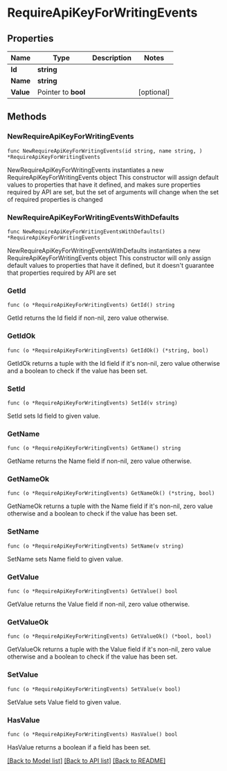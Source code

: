 # RequireApiKeyForWritingEvents

## Properties

Name | Type | Description | Notes
------------ | ------------- | ------------- | -------------
**Id** | **string** |  | 
**Name** | **string** |  | 
**Value** | Pointer to **bool** |  | [optional] 

## Methods

### NewRequireApiKeyForWritingEvents

`func NewRequireApiKeyForWritingEvents(id string, name string, ) *RequireApiKeyForWritingEvents`

NewRequireApiKeyForWritingEvents instantiates a new RequireApiKeyForWritingEvents object
This constructor will assign default values to properties that have it defined,
and makes sure properties required by API are set, but the set of arguments
will change when the set of required properties is changed

### NewRequireApiKeyForWritingEventsWithDefaults

`func NewRequireApiKeyForWritingEventsWithDefaults() *RequireApiKeyForWritingEvents`

NewRequireApiKeyForWritingEventsWithDefaults instantiates a new RequireApiKeyForWritingEvents object
This constructor will only assign default values to properties that have it defined,
but it doesn't guarantee that properties required by API are set

### GetId

`func (o *RequireApiKeyForWritingEvents) GetId() string`

GetId returns the Id field if non-nil, zero value otherwise.

### GetIdOk

`func (o *RequireApiKeyForWritingEvents) GetIdOk() (*string, bool)`

GetIdOk returns a tuple with the Id field if it's non-nil, zero value otherwise
and a boolean to check if the value has been set.

### SetId

`func (o *RequireApiKeyForWritingEvents) SetId(v string)`

SetId sets Id field to given value.


### GetName

`func (o *RequireApiKeyForWritingEvents) GetName() string`

GetName returns the Name field if non-nil, zero value otherwise.

### GetNameOk

`func (o *RequireApiKeyForWritingEvents) GetNameOk() (*string, bool)`

GetNameOk returns a tuple with the Name field if it's non-nil, zero value otherwise
and a boolean to check if the value has been set.

### SetName

`func (o *RequireApiKeyForWritingEvents) SetName(v string)`

SetName sets Name field to given value.


### GetValue

`func (o *RequireApiKeyForWritingEvents) GetValue() bool`

GetValue returns the Value field if non-nil, zero value otherwise.

### GetValueOk

`func (o *RequireApiKeyForWritingEvents) GetValueOk() (*bool, bool)`

GetValueOk returns a tuple with the Value field if it's non-nil, zero value otherwise
and a boolean to check if the value has been set.

### SetValue

`func (o *RequireApiKeyForWritingEvents) SetValue(v bool)`

SetValue sets Value field to given value.

### HasValue

`func (o *RequireApiKeyForWritingEvents) HasValue() bool`

HasValue returns a boolean if a field has been set.


[[Back to Model list]](../README.md#documentation-for-models) [[Back to API list]](../README.md#documentation-for-api-endpoints) [[Back to README]](../README.md)


